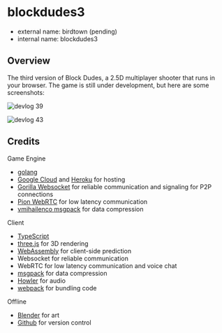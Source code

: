 # blockdudes3

 * external name: birdtown (pending)
 * internal name: blockdudes3

## Overview

The third version of Block Dudes, a 2.5D multiplayer shooter that runs in your browser. The game is still under development, but here are some screenshots:

![devlog 39](https://raw.githubusercontent.com/bchoi12/blockdudes3/master/screenshots/devlog39.png)

![devlog 43](https://raw.githubusercontent.com/bchoi12/blockdudes3/master/screenshots/devlog43.png)

## Credits

Game Engine
 * [golang](https://go.dev/)
 * [Google Cloud](https://cloud.google.com/) and [Heroku](https://www.heroku.com/) for hosting
 * [Gorilla Websocket](https://github.com/gorilla/websocket) for reliable communication and signaling for P2P connections
 * [Pion WebRTC](https://github.com/pion/webrtc) for low latency communication
 * [vmihailenco msgpack](github.com/vmihailenco/msgpack/v5) for data compression

Client
 * [TypeScript](https://www.typescriptlang.org/)
 * [three.js](https://threejs.org/) for 3D rendering
 * [WebAssembly](https://webassembly.org/) for client-side prediction
 * Websocket for reliable communication
 * WebRTC for low latency communication and voice chat
 * [msgpack](https://msgpack.org/) for data compression
 * [Howler](https://howlerjs.com/) for audio
 * [webpack](https://webpack.js.org/) for bundling code

 Offline
 * [Blender](https://www.blender.org/) for art
 * [Github](https://github.com/) for version control